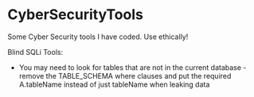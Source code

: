 # CyberSecurityTools
Some Cyber Security tools I have coded. Use ethically!


Blind SQLi Tools:
- You may need to look for tables that are not in the current database - remove the TABLE_SCHEMA where clauses and put the required A.tableName instead of just tableName when leaking data 
